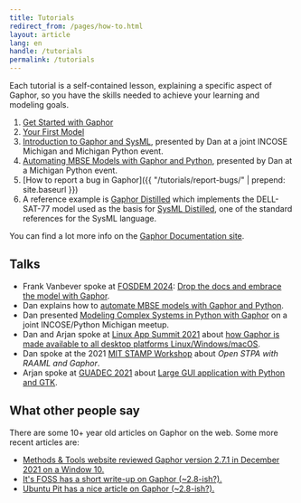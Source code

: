 ```yaml
---
title: Tutorials
redirect_from: /pages/how-to.html
layout: article
lang: en
handle: /tutorials
permalink: /tutorials
---
```


Each tutorial is a self-contained lesson, explaining a specific aspect of
Gaphor, so you have the skills needed to achieve your learning and modeling
goals.

1. [Get Started with Gaphor](https://docs.gaphor.org/en/latest/getting_started.html)
1. [Your First Model](https://docs.gaphor.org/en/latest/first_model.html)
1. <i class="fab fa-youtube"></i> [Introduction to Gaphor and
   SysML](https://youtu.be/PnWKsr2csXg), presented by Dan at a joint INCOSE
   Michigan and Michigan Python event.
1. <i class="fab fa-youtube"></i> [Automating MBSE Models with Gaphor and Python](https://youtu.be/9BYgI1nJCBA),
   presented by Dan at a Michigan Python event.
1. [How to report a bug in Gaphor]({{ "/tutorials/report-bugs/" | prepend: site.baseurl }})
1. A reference example is [Gaphor Distilled](https://github.com/mikekidner/gaphor_distilled) which implements the DELL- 
   SAT-77 model used as the basis for [SysML Distilled](https://delligattiassociates.com/publications/), one of the standard 
   references for the SysML language.
   
You can find a lot more info on the [Gaphor Documentation site](https://docs.gaphor.org/).

## Talks
- Frank Vanbever spoke at [FOSDEM 2024](https://fosdem.org/2024): [Drop the docs and embrace the model with Gaphor](https://fosdem.org/2024/schedule/event/fosdem-2024-2542-drop-the-docs-and-embrace-the-model-with-gaphor/).
- Dan explains how to [automate MBSE models with Gaphor and Python](https://youtu.be/9BYgI1nJCBA).
- Dan presented [Modeling Complex Systems in Python with Gaphor](https://www.youtu.be/PnWKsr2csXg) on a joint INCOSE/Python Michigan meetup.
- Dan and Arjan spoke at [Linux App Summit 2021](https://linuxappsummit.org/)
  about [how Gaphor is made available to all desktop platforms
  Linux/Windows/macOS](https://www.youtube.com/watch?v=vLwAT-TLmZU).
- Dan spoke at the 2021 [MIT STAMP
  Workshop](https://psas.scripts.mit.edu/home/2021-stamp-workshop-program/)
  about _Open STPA with RAAML and Gaphor_.
- Arjan spoke at [GUADEC
  2021](https://events.gnome.org/event/9/) about [Large GUI application with
  Python and GTK](https://events.gnome.org/event/9/contributions/188/).

## What other people say

There are some 10+ year old articles on Gaphor on the web. Some more recent articles are:

- [Methods & Tools website reviewed Gaphor version 2.7.1 in December 2021 on a Window 10.](https://www.methodsandtools.com/tools/gaphor.php)
- [It's FOSS has a short write-up on Gaphor (~2.8-ish?).](https://itsfoss.com/gaphor-modeling-tool/)
- [Ubuntu Pit has a nice article on Gaphor (~2.8-ish?).](https://www.ubuntupit.com/gaphor-an-open-source-simple-graphical-modeling-tool/)
